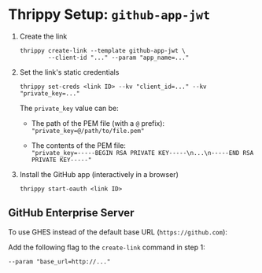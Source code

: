 # Thrippy Setup: `github-app-jwt`

1. Create the link

   ```shell
   thrippy create-link --template github-app-jwt \
           --client-id "..." --param "app_name=..."
   ```

2. Set the link's static credentials

   ```shell
   thrippy set-creds <link ID> --kv "client_id=..." --kv "private_key=..."
   ```

   The `private_key` value can be:

   - The path of the PEM file (with a `@` prefix): `"private_key=@/path/to/file.pem"`

   - The contents of the PEM file:\
     `"private_key=-----BEGIN RSA PRIVATE KEY-----\n...\n-----END RSA PRIVATE KEY-----"`

3. Install the GitHub app (interactively in a browser)

   ```shell
   thrippy start-oauth <link ID>
   ```

## GitHub Enterprise Server

To use GHES instead of the default base URL (`https://github.com`):

Add the following flag to the `create-link` command in step 1:

```shell
--param "base_url=http://..."
```
